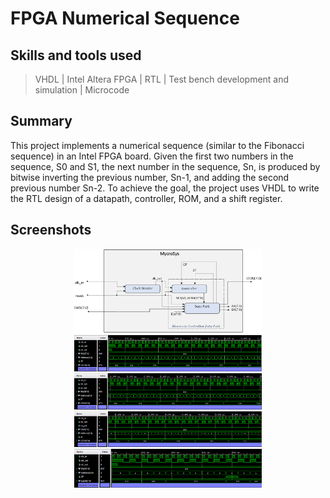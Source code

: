 # FPGA Numerical Sequence

## Skills and tools used

> VHDL | Intel Altera FPGA | RTL | Test bench development and simulation | Microcode

## Summary
This project implements a numerical sequence (similar to the Fibonacci sequence) in an Intel FPGA board. Given the first two numbers in the sequence, S0 and S1, 
the next number in the sequence, Sn, is produced by bitwise inverting the previous number, Sn-1, and adding the second previous number Sn-2. 
To achieve the goal, the project uses VHDL to write the RTL design of a datapath, controller, ROM, and a shift register.

## Screenshots
<p align="center">
<img src="images/MycroSysBD.PNG" width="300"><br/>
<img src="images/Simur1.PNG" width="300"> <img src="images/Simur2.PNG" width="300"><br/>
<img src="images/Simur3.PNG" width="300"> <img src="images/SimuStopS.PNG" width="300">
</p>

